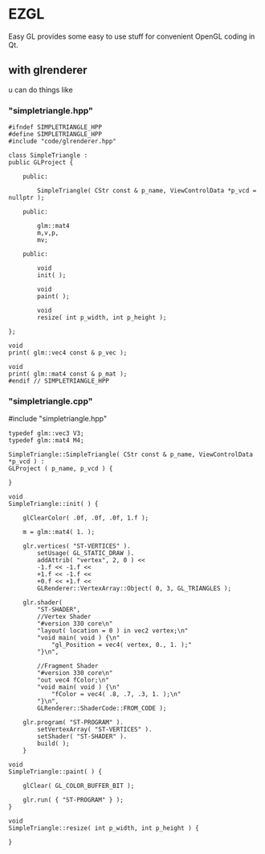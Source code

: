 # EZGL
Easy GL provides some easy to use stuff
for convenient OpenGL coding in Qt.

## with glrenderer 
u can do things like
### "simpletriangle.hpp"
    #ifndef SIMPLETRIANGLE_HPP
    #define SIMPLETRIANGLE_HPP
    #include "code/glrenderer.hpp"

    class SimpleTriangle :
    public GLProject {

	    public:

		    SimpleTriangle( CStr const & p_name, ViewControlData *p_vcd = nullptr );

	    public:

		    glm::mat4
		    m,v,p,
		    mv;

	    public:

		    void
		    init( );

		    void
		    paint( );

		    void
		    resize( int p_width, int p_height );

    };

    void
    print( glm::vec4 const & p_vec );

    void
    print( glm::mat4 const & p_mat );
    #endif // SIMPLETRIANGLE_HPP

### "simpletriangle.cpp"
#include "simpletriangle.hpp"

    typedef glm::vec3 V3;
    typedef glm::mat4 M4;

    SimpleTriangle::SimpleTriangle( CStr const & p_name, ViewControlData *p_vcd ) :
    GLProject ( p_name, p_vcd ) {

    }

    void
    SimpleTriangle::init( ) {

	    glClearColor( .0f, .0f, .0f, 1.f );

	    m = glm::mat4( 1. );

	    glr.vertices( "ST-VERTICES" ).
		    setUsage( GL_STATIC_DRAW ).
		    addAttrib( "vertex", 2, 0 ) <<
		    -1.f << -1.f <<
		    +1.f << -1.f <<
		    +0.f << +1.f <<
		    GLRenderer::VertexArray::Object( 0, 3, GL_TRIANGLES );

	    glr.shader(
		    "ST-SHADER",
		    //Vertex Shader
		    "#version 330 core\n"
		    "layout( location = 0 ) in vec2 vertex;\n"
		    "void main( void ) {\n"
			    "gl_Position = vec4( vertex, 0., 1. );"
		    "}\n",

		    //Fragment Shader
		    "#version 330 core\n"
		    "out vec4 fColor;\n"
		    "void main( void ) {\n"
			    "fColor = vec4( .8, .7, .3, 1. );\n"
		    "}\n",
		    GLRenderer::ShaderCode::FROM_CODE );

	    glr.program( "ST-PROGRAM" ).
		    setVertexArray( "ST-VERTICES" ).
		    setShader( "ST-SHADER" ).
		    build( );
	    }

    void
    SimpleTriangle::paint( ) {

	    glClear( GL_COLOR_BUFFER_BIT );

	    glr.run( { "ST-PROGRAM" } );
    }

    void
    SimpleTriangle::resize( int p_width, int p_height ) {

    }